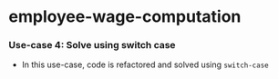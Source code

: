 # employee-wage-computation

### **Use-case 4: Solve using switch case**
- In this use-case, code is refactored and solved using `switch-case` 